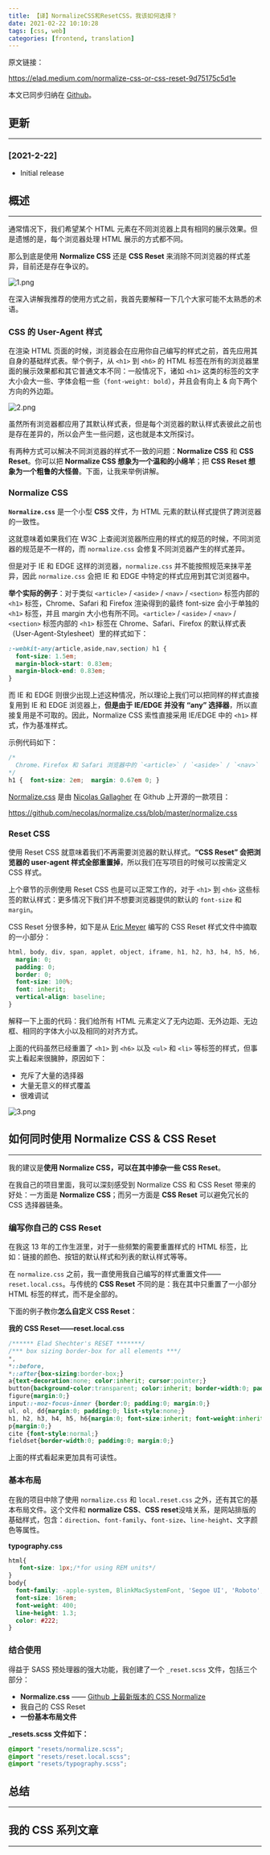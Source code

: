 ```yaml
---
title: 【译】NormalizeCSS和ResetCSS，我该如何选择？
date: 2021-02-22 10:10:28
tags: [css, web]
categories: [frontend, translation]
---
```


原文链接：

https://elad.medium.com/normalize-css-or-css-reset-9d75175c5d1e

本文已同步归纳在 [Github](https://github.com/ddzy/translations)。

<!-- more -->

## 更新

------

### [2021-2-22]

- Initial release

## 概述

------

通常情况下，我们希望某个 HTML 元素在不同浏览器上具有相同的展示效果。但是遗憾的是，每个浏览器处理 HTML 展示的方式都不同。

那么到底是使用 **Normalize CSS** 还是 **CSS Reset** 来消除不同浏览器的样式差异，目前还是存在争议的。

![1.png](https://oos.blog.yyge.top/2021/2/22/【译】NormalizeCSS和ResetCSS，我该如何选择？/images/1.png)

在深入讲解我推荐的使用方式之前，我首先要解释一下几个大家可能不太熟悉的术语。

### CSS 的 User-Agent 样式

在渲染 HTML 页面的时候，浏览器会在应用你自己编写的样式之前，首先应用其自身的基础样式表。举个例子，从 `<h1>` 到 `<h6>` 的 HTML 标签在所有的浏览器里面的展示效果都和其它普通文本不同：一般情况下，诸如 `<h1>` 这类的标签的文字大小会大一些、字体会粗一些（`font-weight: bold`），并且会有向上 & 向下两个方向的外边距。

![2.png](https://oos.blog.yyge.top/2021/2/22/【译】NormalizeCSS和ResetCSS，我该如何选择？/images/2.png)

虽然所有浏览器都应用了其默认样式表，但是每个浏览器的默认样式表彼此之前也是存在差异的，所以会产生一些问题，这也就是本文所探讨。

有两种方式可以解决不同浏览器的样式不一致的问题：**Normalize CSS** 和 **CSS Reset**。你可以把 **Normalize CSS 想象为一个温和的小绵羊**；把 **CSS Reset 想象为一个粗鲁的大怪兽**。下面，让我来举例讲解。

### Normalize CSS

**`Normalize.css`** 是一个小型 **CSS** 文件，为 HTML 元素的默认样式提供了跨浏览器的一致性。

这就意味着如果我们在 W3C 上查阅浏览器所应用的样式的规范的时候，不同浏览器的规范是不一样的，而 `normalize.css` 会修复不同浏览器产生的样式差异。

但是对于 IE 和 EDGE 这样的浏览器，`normalize.css` 并不能按照规范来抹平差异，因此 `normalize.css` 会把 IE 和 EDGE 中特定的样式应用到其它浏览器中。

**举个实际的例子**：对于类似 `<article>` / `<aside>` / `<nav>` / `<section>` 标签内部的 `<h1>` 标签，Chrome、Safari 和 Firefox 渲染得到的最终 font-size 会小于单独的 `<h1>` 标签，并且 margin 大小也有所不同。`<article>` / `<aside>` / `<nav>` / `<section>` 标签内部的 `<h1>` 标签在 Chrome、Safari、Firefox 的默认样式表（User-Agent-Stylesheet）里的样式如下：

```css
:-webkit-any(article,aside,nav,section) h1 {
  font-size: 1.5em;
  margin-block-start: 0.83em;
  margin-block-end: 0.83em;
}
```

而 IE 和 EDGE 则很少出现上述这种情况，所以理论上我们可以把同样的样式直接复用到 IE 和 EDGE 浏览器上，**但是由于 IE/EDGE 并没有 “any” 选择器**，所以直接复用是不可取的。因此，Normalize CSS 索性直接采用 IE/EDGE 中的 `<h1>` 样式，作为基准样式。

示例代码如下：

```css
/*
  Chrome、Firefox 和 Safari 浏览器中的 `<article>` / `<aside>` / `<nav>` / `<section>` 标签内部的 `<h1>` 标签的正确的文字大小和外边距
*/
h1 {  font-size: 2em;  margin: 0.67em 0; }
```

[Normalize.css](https://github.com/necolas/normalize.css/blob/master/normalize.css) 是由 [Nicolas Gallagher](https://github.com/necolas) 在 Github 上开源的一款项目：

https://github.com/necolas/normalize.css/blob/master/normalize.css

### Reset CSS

使用 Reset CSS 就意味着我们不再需要浏览器的默认样式。**“CSS Reset” 会把浏览器的 user-agent 样式全部重置掉**，所以我们在写项目的时候可以按需定义 CSS 样式。

上个章节的示例使用 Reset CSS 也是可以正常工作的，对于 `<h1>` 到 `<h6>` 这些标签的默认样式：更多情况下我们并不想要浏览器提供的默认的 `font-size` 和 `margin`。

CSS Reset 分很多种，如下是从 [Eric Meyer](https://meyerweb.com/eric/tools/css/reset/) 编写的 CSS Reset 样式文件中摘取的一小部分：

```css
html, body, div, span, applet, object, iframe, h1, h2, h3, h4, h5, h6, p, blockquote, pre, a, abbr, acronym, address, big, cite, code, del, dfn, em, img, ins, kbd, q, s, samp, small, strike, strong, sub, sup, tt, var, b, u, i, center, dl, dt, dd, ol, ul, li, fieldset, form, label, legend, table, caption, tbody, tfoot, thead, tr, th, td, article, aside, canvas, details, embed,  figure, figcaption, footer, header, hgroup,  menu, nav, output, ruby, section, summary, time, mark, audio, video {
  margin: 0;
  padding: 0;
  border: 0;
  font-size: 100%;
  font: inherit;
  vertical-align: baseline;
}
```

解释一下上面的代码：我们给所有 HTML 元素定义了无内边距、无外边距、无边框、相同的字体大小以及相同的对齐方式。

上面的代码虽然已经重置了 `<h1>` 到 `<h6>` 以及 `<ul>` 和 `<li>` 等标签的样式，但事实上看起来很臃肿，原因如下：

- 充斥了大量的选择器
- 大量无意义的样式覆盖
- 很难调试

![3.png](https://oos.blog.yyge.top/2021/2/22/【译】NormalizeCSS和ResetCSS，我该如何选择？/images/3.png)

## 如何同时使用 Normalize CSS & CSS Reset

------

我的建议是**使用 Normalize CSS，可以在其中掺杂一些 CSS Reset**。

在我自己的项目里面，我可以深刻感受到 Normalize CSS 和 CSS Reset 带来的好处：一方面是 **Normalize CSS**；而另一方面是 **CSS Reset** 可以避免冗长的 CSS 选择器链条。

### 编写你自己的 CSS Reset

在我这 13 年的工作生涯里，对于一些频繁的需要重置样式的 HTML 标签，比如：链接的颜色、按钮的默认样式和列表的默认样式等等。

在 `normalize.css` 之前，我一直使用我自己编写的样式重置文件——`reset.local.css`。与传统的 **CSS Reset** 不同的是：我在其中只重置了一小部分 HTML 标签的样式，而不是全部的。

下面的例子教你**怎么自定义 CSS Reset**：

**我的 CSS Reset——reset.local.css**

```css
/****** Elad Shechter's RESET *******/
/*** box sizing border-box for all elements ***/
*,
*::before,
*::after{box-sizing:border-box;}
a{text-decoration:none; color:inherit; cursor:pointer;}
button{background-color:transparent; color:inherit; border-width:0; padding:0; cursor:pointer;}
figure{margin:0;}
input::-moz-focus-inner {border:0; padding:0; margin:0;}
ul, ol, dd{margin:0; padding:0; list-style:none;}
h1, h2, h3, h4, h5, h6{margin:0; font-size:inherit; font-weight:inherit;}
p{margin:0;}
cite {font-style:normal;}
fieldset{border-width:0; padding:0; margin:0;}
```

上面的样式看起来更加具有可读性。

### 基本布局

在我的项目中除了使用 `normalize.css` 和 `local.reset.css` 之外，还有其它的基本布局文件。这个文件和 **normalize CSS**、**CSS reset**没啥关系，是网站排版的基础样式，包含：`direction`、`font-family`、`font-size`、`line-height`、文字颜色等属性。

**typography.css**

```css
html{
   font-size: 1px;/*for using REM units*/
}
body{
  font-family: -apple-system, BlinkMacSystemFont, 'Segoe UI', 'Roboto', 'Oxygen', 'Ubuntu', 'Fira Sans', 'Droid Sans', 'Helvetica Neue',sans-serif;
  font-size: 16rem;
  font-weight: 400;
  line-height: 1.3;
  color: #222;
}
```

### 结合使用

得益于 SASS 预处理器的强大功能，我创建了一个 `_reset.scss` 文件，包括三个部分：

- **Normalize.css** —— [Github 上最新版本的 CSS Normalize](https://github.com/necolas/normalize.css/blob/master/normalize.css)
- 我自己的 CSS Reset
- **一份基本布局文件**

**_resets.scss 文件如下：**

```scss
@import "resets/normalize.scss";
@import "resets/reset.local.scss";
@import "resets/typography.scss";
```

## 总结

------

## 我的 CSS 系列文章

------